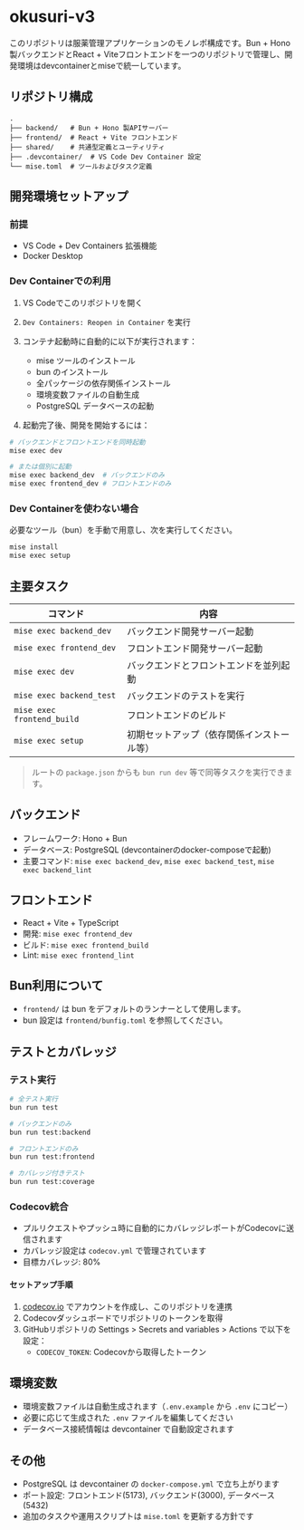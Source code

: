 # okusuri-v3

このリポジトリは服薬管理アプリケーションのモノレポ構成です。Bun + Hono製バックエンドとReact + Viteフロントエンドを一つのリポジトリで管理し、開発環境はdevcontainerとmiseで統一しています。

## リポジトリ構成

```
.
├── backend/   # Bun + Hono 製APIサーバー
├── frontend/  # React + Vite フロントエンド
├── shared/    # 共通型定義とユーティリティ
├── .devcontainer/  # VS Code Dev Container 設定
└── mise.toml  # ツールおよびタスク定義
```

## 開発環境セットアップ

### 前提
- VS Code + Dev Containers 拡張機能
- Docker Desktop

### Dev Containerでの利用
1. VS Codeでこのリポジトリを開く
2. `Dev Containers: Reopen in Container` を実行
3. コンテナ起動時に自動的に以下が実行されます：
   - mise ツールのインストール
   - bun のインストール
   - 全パッケージの依存関係インストール
   - 環境変数ファイルの自動生成
   - PostgreSQL データベースの起動

4. 起動完了後、開発を開始するには：

```bash
# バックエンドとフロントエンドを同時起動
mise exec dev

# または個別に起動
mise exec backend_dev  # バックエンドのみ
mise exec frontend_dev # フロントエンドのみ
```

### Dev Containerを使わない場合
必要なツール（bun）を手動で用意し、次を実行してください。

```bash
mise install
mise exec setup
```

## 主要タスク

| コマンド | 内容 |
| --- | --- |
| `mise exec backend_dev` | バックエンド開発サーバー起動 |
| `mise exec frontend_dev` | フロントエンド開発サーバー起動 |
| `mise exec dev` | バックエンドとフロントエンドを並列起動 |
| `mise exec backend_test` | バックエンドのテストを実行 |
| `mise exec frontend_build` | フロントエンドのビルド |
| `mise exec setup` | 初期セットアップ（依存関係インストール等） |

> ルートの `package.json` からも `bun run dev` 等で同等タスクを実行できます。

## バックエンド
- フレームワーク: Hono + Bun
- データベース: PostgreSQL (devcontainerのdocker-composeで起動)
- 主要コマンド: `mise exec backend_dev`, `mise exec backend_test`, `mise exec backend_lint`

## フロントエンド
- React + Vite + TypeScript
- 開発: `mise exec frontend_dev`
- ビルド: `mise exec frontend_build`
- Lint: `mise exec frontend_lint`

## Bun利用について
- `frontend/` は bun をデフォルトのランナーとして使用します。
- bun 設定は `frontend/bunfig.toml` を参照してください。

## テストとカバレッジ

### テスト実行
```bash
# 全テスト実行
bun run test

# バックエンドのみ
bun run test:backend

# フロントエンドのみ
bun run test:frontend

# カバレッジ付きテスト
bun run test:coverage
```

### Codecov統合
- プルリクエストやプッシュ時に自動的にカバレッジレポートがCodecovに送信されます
- カバレッジ設定は `codecov.yml` で管理されています
- 目標カバレッジ: 80%

#### セットアップ手順
1. [codecov.io](https://codecov.io) でアカウントを作成し、このリポジトリを連携
2. Codecovダッシュボードでリポジトリのトークンを取得
3. GitHubリポジトリの Settings > Secrets and variables > Actions で以下を設定：
   - `CODECOV_TOKEN`: Codecovから取得したトークン

## 環境変数
- 環境変数ファイルは自動生成されます（`.env.example` から `.env` にコピー）
- 必要に応じて生成された `.env` ファイルを編集してください
- データベース接続情報は devcontainer で自動設定されます

## その他
- PostgreSQL は devcontainer の `docker-compose.yml` で立ち上がります
- ポート設定: フロントエンド(5173), バックエンド(3000), データベース(5432)
- 追加のタスクや運用スクリプトは `mise.toml` を更新する方針です
